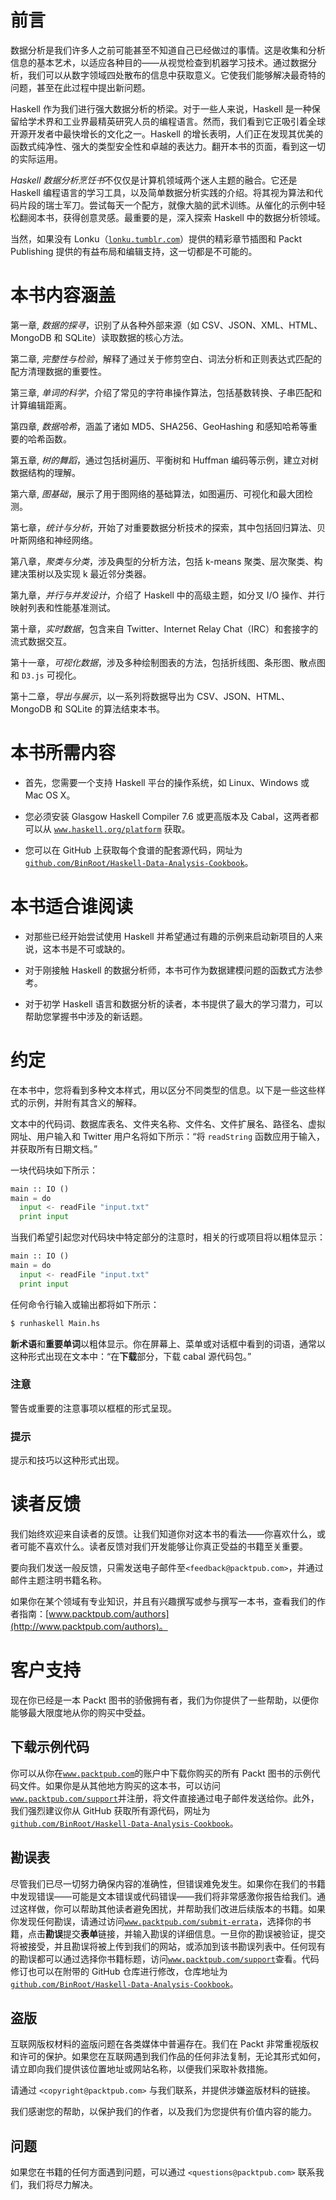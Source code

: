 # 前言

数据分析是我们许多人之前可能甚至不知道自己已经做过的事情。这是收集和分析信息的基本艺术，以适应各种目的——从视觉检查到机器学习技术。通过数据分析，我们可以从数字领域四处散布的信息中获取意义。它使我们能够解决最奇特的问题，甚至在此过程中提出新问题。

Haskell 作为我们进行强大数据分析的桥梁。对于一些人来说，Haskell 是一种保留给学术界和工业界最精英研究人员的编程语言。然而，我们看到它正吸引着全球开源开发者中最快增长的文化之一。Haskell 的增长表明，人们正在发现其优美的函数式纯净性、强大的类型安全性和卓越的表达力。翻开本书的页面，看到这一切的实际运用。

*Haskell 数据分析烹饪书*不仅仅是计算机领域两个迷人主题的融合。它还是 Haskell 编程语言的学习工具，以及简单数据分析实践的介绍。将其视为算法和代码片段的瑞士军刀。尝试每天一个配方，就像大脑的武术训练。从催化的示例中轻松翻阅本书，获得创意灵感。最重要的是，深入探索 Haskell 中的数据分析领域。

当然，如果没有 Lonku（[`lonku.tumblr.com`](http://lonku.tumblr.com)）提供的精彩章节插图和 Packt Publishing 提供的有益布局和编辑支持，这一切都是不可能的。

# 本书内容涵盖

第一章, *数据的探寻*，识别了从各种外部来源（如 CSV、JSON、XML、HTML、MongoDB 和 SQLite）读取数据的核心方法。

第二章, *完整性与检验*，解释了通过关于修剪空白、词法分析和正则表达式匹配的配方清理数据的重要性。

第三章, *单词的科学*，介绍了常见的字符串操作算法，包括基数转换、子串匹配和计算编辑距离。

第四章, *数据哈希*，涵盖了诸如 MD5、SHA256、GeoHashing 和感知哈希等重要的哈希函数。

第五章, *树的舞蹈*，通过包括树遍历、平衡树和 Huffman 编码等示例，建立对树数据结构的理解。

第六章, *图基础*，展示了用于图网络的基础算法，如图遍历、可视化和最大团检测。

第七章，*统计与分析*，开始了对重要数据分析技术的探索，其中包括回归算法、贝叶斯网络和神经网络。

第八章，*聚类与分类*，涉及典型的分析方法，包括 k-means 聚类、层次聚类、构建决策树以及实现 k 最近邻分类器。

第九章，*并行与并发设计*，介绍了 Haskell 中的高级主题，如分叉 I/O 操作、并行映射列表和性能基准测试。

第十章，*实时数据*，包含来自 Twitter、Internet Relay Chat（IRC）和套接字的流式数据交互。

第十一章，*可视化数据*，涉及多种绘制图表的方法，包括折线图、条形图、散点图和 `D3.js` 可视化。

第十二章，*导出与展示*，以一系列将数据导出为 CSV、JSON、HTML、MongoDB 和 SQLite 的算法结束本书。

# 本书所需内容

+   首先，您需要一个支持 Haskell 平台的操作系统，如 Linux、Windows 或 Mac OS X。

+   您必须安装 Glasgow Haskell Compiler 7.6 或更高版本及 Cabal，这两者都可以从 [`www.haskell.org/platform`](http://www.haskell.org/platform) 获取。

+   您可以在 GitHub 上获取每个食谱的配套源代码，网址为 [`github.com/BinRoot/Haskell-Data-Analysis-Cookbook`](https://github.com/BinRoot/Haskell-Data-Analysis-Cookbook)。

# 本书适合谁阅读

+   对那些已经开始尝试使用 Haskell 并希望通过有趣的示例来启动新项目的人来说，这本书是不可或缺的。

+   对于刚接触 Haskell 的数据分析师，本书可作为数据建模问题的函数式方法参考。

+   对于初学 Haskell 语言和数据分析的读者，本书提供了最大的学习潜力，可以帮助您掌握书中涉及的新话题。

# 约定

在本书中，您将看到多种文本样式，用以区分不同类型的信息。以下是一些这些样式的示例，并附有其含义的解释。

文本中的代码词、数据库表名、文件夹名称、文件名、文件扩展名、路径名、虚拟网址、用户输入和 Twitter 用户名将如下所示：“将 `readString` 函数应用于输入，并获取所有日期文档。”

一块代码块如下所示：

```py
main :: IO () 
main = do 
  input <- readFile "input.txt"
  print input
```

当我们希望引起您对代码块中特定部分的注意时，相关的行或项目将以粗体显示：

```py
main :: IO () 
main = do 
  input <- readFile "input.txt"
  print input
```

任何命令行输入或输出都将如下所示：

```py
$ runhaskell Main.hs

```

**新术语**和**重要单词**以粗体显示。你在屏幕上、菜单或对话框中看到的词语，通常以这种形式出现在文本中：“在**下载**部分，下载 cabal 源代码包。”

### 注意

警告或重要的注意事项以框框的形式呈现。

### 提示

提示和技巧以这种形式出现。

# 读者反馈

我们始终欢迎来自读者的反馈。让我们知道你对这本书的看法——你喜欢什么，或者可能不喜欢什么。读者反馈对我们开发能够让你真正受益的书籍至关重要。

要向我们发送一般反馈，只需发送电子邮件至`<feedback@packtpub.com>`，并通过邮件主题注明书籍名称。

如果你在某个领域有专业知识，并且有兴趣撰写或参与撰写一本书，查看我们的作者指南：[www.packtpub.com/authors](http://www.packtpub.com/authors)。

# 客户支持

现在你已经是一本 Packt 图书的骄傲拥有者，我们为你提供了一些帮助，以便你能够最大限度地从你的购买中受益。

## 下载示例代码

你可以从你在[`www.packtpub.com`](http://www.packtpub.com)的账户中下载你购买的所有 Packt 图书的示例代码文件。如果你是从其他地方购买的这本书，可以访问[`www.packtpub.com/support`](http://www.packtpub.com/support)并注册，将文件直接通过电子邮件发送给你。此外，我们强烈建议你从 GitHub 获取所有源代码，网址为[`github.com/BinRoot/Haskell-Data-Analysis-Cookbook`](https://github.com/BinRoot/Haskell-Data-Analysis-Cookbook)。

## 勘误表

尽管我们已尽一切努力确保内容的准确性，但错误难免发生。如果你在我们的书籍中发现错误——可能是文本错误或代码错误——我们将非常感激你报告给我们。通过这样做，你可以帮助其他读者避免困扰，并帮助我们改进后续版本的书籍。如果你发现任何勘误，请通过访问[`www.packtpub.com/submit-errata`](http://www.packtpub.com/submit-errata)，选择你的书籍，点击**勘误**提交**表单**链接，并输入勘误的详细信息。一旦你的勘误被验证，提交将被接受，并且勘误将被上传到我们的网站，或添加到该书勘误列表中。任何现有的勘误都可以通过选择你书籍标题，访问[`www.packtpub.com/support`](http://www.packtpub.com/support)查看。代码修订也可以在附带的 GitHub 仓库进行修改，仓库地址为[`github.com/BinRoot/Haskell-Data-Analysis-Cookbook`](https://github.com/BinRoot/Haskell-Data-Analysis-Cookbook)。

## 盗版

互联网版权材料的盗版问题在各类媒体中普遍存在。我们在 Packt 非常重视版权和许可的保护。如果您在互联网遇到我们作品的任何非法复制，无论其形式如何，请立即向我们提供该位置地址或网站名称，以便我们采取补救措施。

请通过 `<copyright@packtpub.com>` 与我们联系，并提供涉嫌盗版材料的链接。

我们感谢您的帮助，以保护我们的作者，以及我们为您提供有价值内容的能力。

## 问题

如果您在书籍的任何方面遇到问题，可以通过 `<questions@packtpub.com>` 联系我们，我们将尽力解决。
